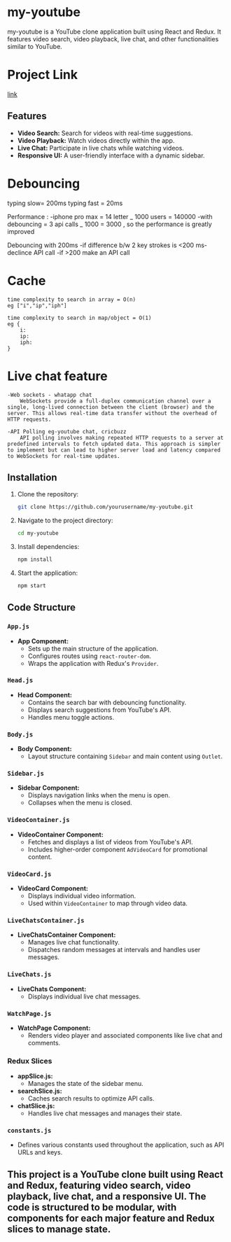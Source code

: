 # my-youtube

my-youtube is a YouTube clone application built using React and Redux. It features video search, video playback, live chat, and other functionalities similar to YouTube.

# Project Link

[link](https://sumit-youtube.vercel.app/)

## Features

- **Video Search:** Search for videos with real-time suggestions.
- **Video Playback:** Watch videos directly within the app.
- **Live Chat:** Participate in live chats while watching videos.
- **Responsive UI:** A user-friendly interface with a dynamic sidebar.

# Debouncing

typing slow= 200ms
typing fast = 20ms

Performance :
-iphone pro max = 14 letter _ 1000 users = 140000
-with debouncing = 3 api calls _ 1000 = 3000 , so the performance is greatly improved

Debouncing with 200ms
-if difference b/w 2 key strokes is <200 ms- declince API call
-if >200 make an API call

# Cache

    time complexity to search in array = O(n)
    eg ["i","ip","iph"]

    time complexity to search in map/object = O(1)
    eg {
        i:
        ip:
        iph:
    }

# Live chat feature

    -Web sockets - whatapp chat
        WebSockets provide a full-duplex communication channel over a single, long-lived connection between the client (browser) and the server. This allows real-time data transfer without the overhead of HTTP requests.

    -API Polling eg-youtube chat, cricbuzz
        API polling involves making repeated HTTP requests to a server at predefined intervals to fetch updated data. This approach is simpler to implement but can lead to higher server load and latency compared to WebSockets for real-time updates.

## Installation

1. Clone the repository:
   ```sh
   git clone https://github.com/yourusername/my-youtube.git
   ```
2. Navigate to the project directory:
   ```sh
   cd my-youtube
   ```
3. Install dependencies:
   ```sh
   npm install
   ```
4. Start the application:
   ```sh
   npm start
   ```

## Code Structure

### `App.js`

- **App Component:**
  - Sets up the main structure of the application.
  - Configures routes using `react-router-dom`.
  - Wraps the application with Redux's `Provider`.

### `Head.js`

- **Head Component:**
  - Contains the search bar with debouncing functionality.
  - Displays search suggestions from YouTube's API.
  - Handles menu toggle actions.

### `Body.js`

- **Body Component:**
  - Layout structure containing `Sidebar` and main content using `Outlet`.

### `Sidebar.js`

- **Sidebar Component:**
  - Displays navigation links when the menu is open.
  - Collapses when the menu is closed.

### `VideoContainer.js`

- **VideoContainer Component:**
  - Fetches and displays a list of videos from YouTube's API.
  - Includes higher-order component `AdVideoCard` for promotional content.

### `VideoCard.js`

- **VideoCard Component:**
  - Displays individual video information.
  - Used within `VideoContainer` to map through video data.

### `LiveChatsContainer.js`

- **LiveChatsContainer Component:**
  - Manages live chat functionality.
  - Dispatches random messages at intervals and handles user messages.

### `LiveChats.js`

- **LiveChats Component:**
  - Displays individual live chat messages.

### `WatchPage.js`

- **WatchPage Component:**
  - Renders video player and associated components like live chat and comments.

### Redux Slices

- **appSlice.js:**
  - Manages the state of the sidebar menu.
- **searchSlice.js:**
  - Caches search results to optimize API calls.
- **chatSlice.js:**
  - Handles live chat messages and manages their state.

### `constants.js`

- Defines various constants used throughout the application, such as API URLs and keys.

## This project is a YouTube clone built using React and Redux, featuring video search, video playback, live chat, and a responsive UI. The code is structured to be modular, with components for each major feature and Redux slices to manage state.
